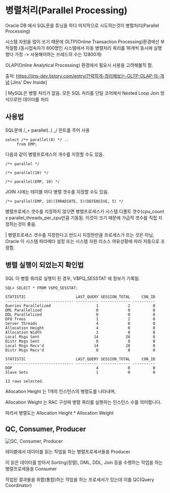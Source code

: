 # 병렬처리(Parallel Processing)

Oracle DB 에서 SQL문을 튜닝을 하다 마지막으로 시도하는것이 병렬처리(Parallel Processing)

시스템 자원을 많이 쓰기 때문에 OLTP(Online Transaction Processing)환경에선 부적절함.(동시접속자가 800명인 시스템에서 자동 병렬처리 쿼리를 16개씩 동시에 실행 했다 가정 -> 사용해야하는 쓰레드의 수는 12800개)

OLAP(Online Analytical Processing) 환경에서 필요시 사용을 고려해볾직 함.

출처: https://jins-dev.tistory.com/entry/간략하게-정리해보는-OLTP-OLAP-의-개념 [Jins' Dev Inside]

| MySQL은 병렬 처리가 없음. 모든 SQL 처리를 단일 코어에서 Nested Loop Join 방식으로만 데이터를 처리

## 사용법

SQL문에 /_+ parallel(..) _/ 힌트를 주어 사용

```
select /*+ parallel(8) */ ..
     from EMP;
```

다음과 같이 병렬프로세스의 개수를 지정할 수도 있음.

```
/*+ parallel */

/*+ parallel(10) */

/*+ parallel(EMP, 10) */
```

JOIN 시에는 테이블 마다 병렬 갯수를 지정할 수도 있음.

```
/*+ parallel(EMP, 10)(IRRADIATE, 5)(DEFENSIVE, 5) */

```

병렬프로세스 갯수를 지정하지 않으면 병렬프로세스가 시스템 디폴트 갯수(cpu_count x parallel_threads_per_cpu만큼 기동됨. 이것이 크기 때문에 가급적 갯수를 직접 지정하는것이 좋음.

| 병렬프로세스 갯수를 지정한다고 반드시 지정한만큼 프로세스가 뜨는 것은 아님, Oracle 이 시스템 파라메타 설정 또는 시스템 자원 리소스 여유상황에 따라 자동으로 조정함.

## 병렬 실행이 되었는지 확인법

SQL 이 병렬 쿼리로 실행이 된 경우, V$PQ_SESSTAT 에 정보가 기록됨.

```
SQL> SELECT * FROM V$PQ_SESSTAT;

STATISTIC                      LAST_QUERY SESSION_TOTAL     CON_ID
------------------------------ ---------- ------------- ----------
Queries Parallelized                    1             2          0
DML Parallelized                        0             0          0
DDL Parallelized                        0             0          0
DFO Trees                               1             2          0
Server Threads                          4             0          0
Allocation Height                       4             0          0
Allocation Width                        1             0          0
Local Msgs Sent                        14            28          0
Distr Msgs Sent                         0             0          0
Local Msgs Recv'd                      14            28          0
Distr Msgs Recv'd                       0             0          0

STATISTIC                      LAST_QUERY SESSION_TOTAL     CON_ID
------------------------------ ---------- ------------- ----------
DOP                                     4             0          0
Slave Sets                              1             0          0

13 rows selected.
```

Allocation Height 는 1개의 인스턴스의 병렬도를 나타내며,

Allocation Weight 는 RAC 구성때 병렬 쿼리를 실행하는 인스턴스 수를 의미합니다.

따라서 병렬도는 Allocation Height \* Allocation Weight

## QC, Consumer, Producer

![QC, Consumer, Producer](https://img1.daumcdn.net/thumb/R1280x0/?scode=mtistory2&fname=https%3A%2F%2Fblog.kakaocdn.net%2Fdn%2Fy9Qa0%2FbtqytV7dIAq%2FK95i8dY3X43nzrZhvhkPrk%2Fimg.png)

테이블에서 데이터를 읽는 작업을 하는 병렬프로세서들을 Producer

이 읽은 데이터를 받아서 Sorting(정렬), DML, DDL, Join 등을 수행하는 작업을 하는 병렬프로세들을 Consumer

작업된 결과들을 취합(통합)하는 작업을 하는 프로세서가 있는데 이를 QC(Query Coordinator)
